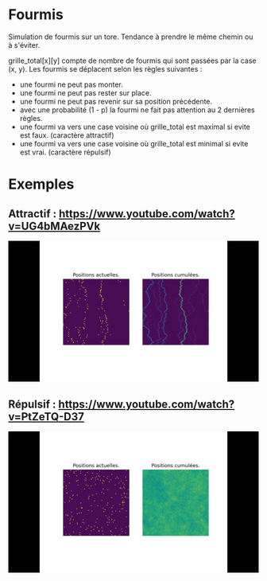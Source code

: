 # Fourmis
Simulation de fourmis sur un tore. Tendance à prendre le même chemin ou à s'éviter.

grille_total[x][y] compte de nombre de fourmis qui sont passées par la case (x, y).
Les fourmis se déplacent selon les règles suivantes :
  - une fourmi ne peut pas monter.
  - une fourmi ne peut pas rester sur place.
  - une fourmi ne peut pas revenir sur sa position précédente.
  - avec une probabilité (1 - p) la fourmi ne fait pas attention au 2 dernières règles.
  - une fourmi va vers une case voisine où grille_total est maximal si evite est faux. (caractère attractif)
  - une fourmi va vers une case voisine où grille_total est minimal si evite est vrai. (caractère répulsif)
  
# Exemples
## Attractif : https://www.youtube.com/watch?v=UG4bMAezPVk
![alt text](https://github.com/gabriel-doriath-dohler/Fourmis/blob/master/attractif.png?raw=true)

## Répulsif : https://www.youtube.com/watch?v=PtZeTQ-D37
![alt text](https://github.com/gabriel-doriath-dohler/Fourmis/blob/master/repulsif.png?raw=true)
